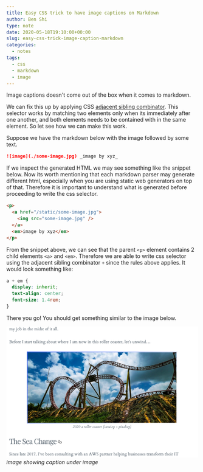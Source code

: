 ```yaml
---
title: Easy CSS trick to have image captions on Markdown
author: Ben Shi
type: note
date: 2020-05-18T19:10:00+00:00
slug: easy-css-trick-image-caption-markdown
categories:
  - notes
tags:
  - css
  - markdown
  - image
---
```


Image captions doesn't come out of the box when it comes to markdown.

We can fix this up by applying CSS
[adjacent sibling combinator](https://developer.mozilla.org/en-US/docs/Web/CSS/Adjacent_sibling_combinator).
This selector works by matching two elements only when its immediately after one another, and both
elements needs to be contained with in the same element. So let see how we can make this work.

Suppose we have the markdown below with the image followed by some text.

```markdown
![image](./some-image.jpg) _image by xyz_
```

If we inspect the generated HTML we may see something like the snippet below. Now its worth
mentioning that each markdown parser may generate different html, especially when you are using
static web generators on top of that. Therefore it is important to understand what is generated
before proceeding to write the css selector.

```html
<p>
  <a href="/static/some-image.jpg">
    <img src="some-image.jpg" />
  </a>
  <em>image by xyz</em>
</p>
```

From the snippet above, we can see that the parent `<p>` element contains 2 child elements `<a>` and
`<em>`. Therefore we are able to write css selector using the adjacent sibling combinator `+` since
the rules above applies. It would look something like:

```css
a + em {
  display: inherit;
  text-align: center;
  font-size: 1.4rem;
}
```

There you go! You should get something similar to the image below.

![Markdown Image Caption](markdown-image-caption.png) _image showing caption under image_
